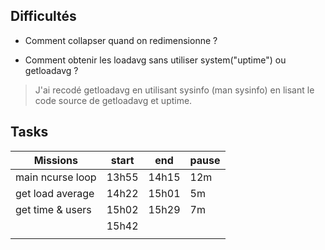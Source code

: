 
## Difficultés

- Comment collapser quand on redimensionne ?

- Comment obtenir les loadavg sans utiliser system("uptime") ou getloadavg ?
> J'ai recodé getloadavg en utilisant sysinfo (man sysinfo) en lisant le code
> source de getloadavg et uptime.


## Tasks

| Missions             | start  | end    | pause  |
|----------------------|--------|--------|--------|
| main ncurse loop     | 13h55  | 14h15  | 12m    |
| get load average     | 14h22  | 15h01  | 5m     |
| get time & users     | 15h02  | 15h29  | 7m     |
|                      | 15h42  |        |        |
|                      |        |        |        |
